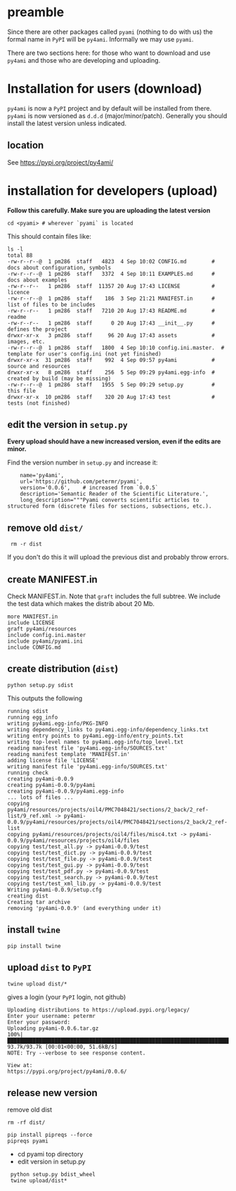 # preamble
Since there are other packages called `pyami` (nothing to do with us) the formal name in `PyPI` will be `py4ami`. Informally we may use `pyami`.

There are two sections here: for those who want to download and use `py4ami` and those who are developing and uploading.


# Installation for users (download)
`py4ami` is now a `PyPI` project and by default will be installed from there. `py4ami` is now versioned as `d.d.d` (major/minor/patch). Generally you should install the latest version unless indicated.

## location
See https://pypi.org/project/py4ami/

# installation for developers (upload)

**Follow this carefully. Make sure you are uploading the latest version**

````
cd <pyami> # wherever `pyami` is located
````
This should contain files like:
````
ls -l
total 88
-rw-r--r--@  1 pm286  staff   4823  4 Sep 10:02 CONFIG.md        # docs about configuration, symbols
-rw-r--r--@  1 pm286  staff   3372  4 Sep 10:11 EXAMPLES.md      # docs about examples
-rw-r--r--   1 pm286  staff  11357 20 Aug 17:43 LICENSE          # licence
-rw-r--r--@  1 pm286  staff    186  3 Sep 21:21 MANIFEST.in      # list of files to be includes 
-rw-r--r--   1 pm286  staff   7210 20 Aug 17:43 README.md        # readme 
-rw-r--r--   1 pm286  staff      0 20 Aug 17:43 __init__.py      # defines the project
drwxr-xr-x   3 pm286  staff     96 20 Aug 17:43 assets           # images, etc.
-rw-r--r--@  1 pm286  staff   1800  4 Sep 10:10 config.ini.master.  # template for user's config.ini (not yet finished)
drwxr-xr-x  31 pm286  staff    992  4 Sep 09:57 py4ami           # source and resources
drwxr-xr-x   8 pm286  staff    256  5 Sep 09:29 py4ami.egg-info  # created by build (may be missing)
-rw-r--r--@  1 pm286  staff   1955  5 Sep 09:29 setup.py         # this file
drwxr-xr-x  10 pm286  staff    320 20 Aug 17:43 test             # tests (not finished)
````
## edit the version in `setup.py`

**Every upload should have a new increased version, even if the edits are minor.**

Find the version number in `setup.py` and increase it:
````
    name='py4ami',
    url='https://github.com/petermr/pyami',
    version='0.0.6',    # increased from `0.0.5`
    description='Semantic Reader of the Scientific Literature.',
    long_description="""Pyami converts scientific articles to structured form (discrete files for sections, subsections, etc.).

````
## remove old `dist/`
````
 rm -r dist
```` 
If you don't do this it will upload the previous dist and probably throw errors. 


## create MANIFEST.in

Check MANIFEST.in.
Note that `graft` includes the full subtree. We include the test data which makes the distrib about 20 Mb.
````
more MANIFEST.in 
include LICENSE
graft py4ami/resources
include config.ini.master
include py4ami/pyami.ini
include CONFIG.md
````

## create distribution (`dist`)
````
python setup.py sdist
````
This outputs the following 
````
running sdist
running egg_info
writing py4ami.egg-info/PKG-INFO
writing dependency_links to py4ami.egg-info/dependency_links.txt
writing entry points to py4ami.egg-info/entry_points.txt
writing top-level names to py4ami.egg-info/top_level.txt
reading manifest file 'py4ami.egg-info/SOURCES.txt'
reading manifest template 'MANIFEST.in'
adding license file 'LICENSE'
writing manifest file 'py4ami.egg-info/SOURCES.txt'
running check
creating py4ami-0.0.9
creating py4ami-0.0.9/py4ami
creating py4ami-0.0.9/py4ami.egg-info
... lots of files ...
copying py4ami/resources/projects/oil4/PMC7048421/sections/2_back/2_ref-list/9_ref.xml -> py4ami-0.0.9/py4ami/resources/projects/oil4/PMC7048421/sections/2_back/2_ref-list
copying py4ami/resources/projects/oil4/files/misc4.txt -> py4ami-0.0.9/py4ami/resources/projects/oil4/files
copying test/test_all.py -> py4ami-0.0.9/test
copying test/test_dict.py -> py4ami-0.0.9/test
copying test/test_file.py -> py4ami-0.0.9/test
copying test/test_gui.py -> py4ami-0.0.9/test
copying test/test_pdf.py -> py4ami-0.0.9/test
copying test/test_search.py -> py4ami-0.0.9/test
copying test/test_xml_lib.py -> py4ami-0.0.9/test
Writing py4ami-0.0.9/setup.cfg
creating dist
Creating tar archive
removing 'py4ami-0.0.9' (and everything under it)

````
## install `twine`
````
pip install twine
````

## upload `dist` to `PyPI`
````
twine upload dist/*
````
gives a login (your `PyPI` login, not github)
````
Uploading distributions to https://upload.pypi.org/legacy/
Enter your username: petermr
Enter your password: 
Uploading py4ami-0.0.6.tar.gz
100%|████████████████████████████████████████████████████████████████████████████████████| 93.7k/93.7k [00:01<00:00, 51.6kB/s]
NOTE: Try --verbose to see response content.

View at:
https://pypi.org/project/py4ami/0.0.6/
````


## release new version

remove old dist
```
rm -rf dist/

```
```
pip install pipreqs --force
pipreqs pyami

```
* cd pyami top directory
* edit version in setup.py
```
 python setup.py bdist_wheel
 twine upload/dist*
```
